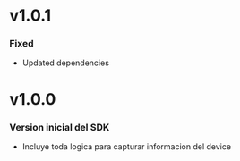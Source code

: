 # v1.0.1
### Fixed
- Updated dependencies

# v1.0.0
### Version inicial del SDK
- Incluye toda logica para capturar informacion del device
